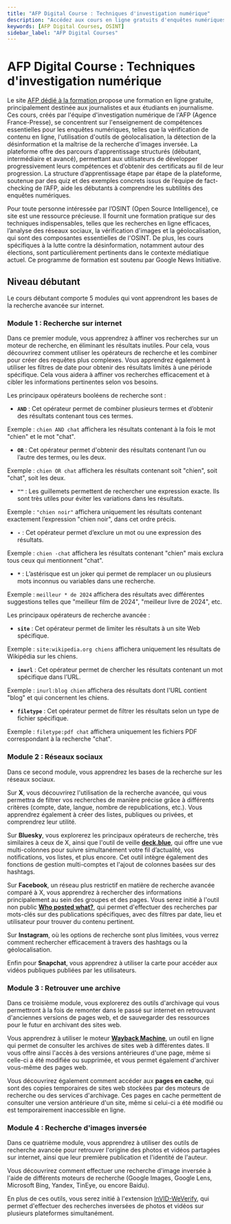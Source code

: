 ```yaml
---
title: "AFP Digital Course : Techniques d'investigation numérique"
description: "Accédez aux cours en ligne gratuits d'enquêtes numériques de l'AFP. Apprenez à vérifier le contenu, utiliser la géolocalisation et détecter la désinformation."
keywords: [AFP Digital Courses, OSINT]
sidebar_label: "AFP Digital Courses"
---
```


# AFP Digital Course : Techniques d'investigation numérique

Le site [AFP dédié à la formation ](https://fr.digitalcourses.afp.com/) propose une formation en ligne gratuite, principalement destinée aux journalistes et aux étudiants en journalisme. Ces cours, créés par l'équipe d'investigation numérique de l'AFP (Agence France-Presse), se concentrent sur l'enseignement de compétences essentielles pour les enquêtes numériques, telles que la vérification de contenu en ligne, l'utilisation d'outils de géolocalisation, la détection de la désinformation et la maîtrise de la recherche d'images inversée. La plateforme offre des parcours d'apprentissage structurés (débutant, intermédiaire et avancé), permettant aux utilisateurs de développer progressivement leurs compétences et d’obtenir des certificats au fil de leur progression. La structure d’apprentissage étape par étape de la plateforme, soutenue par des quiz et des exemples concrets issus de l’équipe de fact-checking de l’AFP, aide les débutants à comprendre les subtilités des enquêtes numériques.

Pour toute personne intéressée par l’OSINT (Open Source Intelligence), ce site est une ressource précieuse. Il fournit une formation pratique sur des techniques indispensables, telles que les recherches en ligne efficaces, l’analyse des réseaux sociaux, la vérification d'images et la géolocalisation, qui sont des composantes essentielles de l'OSINT. De plus, les cours spécifiques à la lutte contre la désinformation, notamment autour des élections, sont particulièrement pertinents dans le contexte médiatique actuel. Ce programme de formation est soutenu par Google News Initiative.

## Niveau débutant

Le cours débutant comporte 5 modules qui vont apprendront les bases de la recherche avancée sur internet.

### Module 1 : Recherche sur internet

Dans ce premier module, vous apprendrez à affiner vos recherches sur un moteur de recherche, en éliminant les résultats inutiles. Pour cela, vous découvrirez comment utiliser les opérateurs de recherche et les combiner pour créer des requêtes plus complexes. Vous apprendrez également à utiliser les filtres de date pour obtenir des résultats limités à une période spécifique. Cela vous aidera à affiner vos recherches efficacement et à cibler les informations pertinentes selon vos besoins.

Les principaux opérateurs booléens de recherche sont : 

- **`AND`** : Cet opérateur permet de combiner plusieurs termes et d’obtenir des résultats contenant tous ces termes.

Exemple : `chien AND chat` affichera les résultats contenant à la fois le mot "chien" et le mot "chat".

- **`OR`** : Cet opérateur permet d'obtenir des résultats contenant l’un ou l’autre des termes, ou les deux.

Exemple : `chien OR chat` affichera les résultats contenant soit "chien", soit "chat", soit les deux.

- **`""`** : Les guillemets permettent de rechercher une expression exacte. Ils sont très utiles pour éviter les variations dans les résultats.

Exemple : `"chien noir"` affichera uniquement les résultats contenant exactement l’expression "chien noir", dans cet ordre précis.

- **`-`** : Cet opérateur permet d’exclure un mot ou une expression des résultats.

Exemple : `chien -chat` affichera les résultats contenant "chien" mais exclura tous ceux qui mentionnent "chat".

- **`*`** : L’astérisque est un joker qui permet de remplacer un ou plusieurs mots inconnus ou variables dans une recherche.

Exemple : `meilleur * de 2024` affichera des résultats avec différentes suggestions telles que "meilleur film de 2024", "meilleur livre de 2024", etc.

Les principaux opérateurs de recherche avancée : 

- **`site`** : Cet opérateur permet de limiter les résultats à un site Web spécifique.

Exemple : `site:wikipedia.org chiens` affichera uniquement les résultats de Wikipédia sur les chiens.

- **`inurl`** : Cet opérateur permet de chercher les résultats contenant un mot spécifique dans l’URL.

Exemple : `inurl:blog chien` affichera des résultats dont l'URL contient "blog" et qui concernent les chiens.

- **`filetype`** : Cet opérateur permet de filtrer les résultats selon un type de fichier spécifique.

Exemple : `filetype:pdf chat` affichera uniquement les fichiers PDF correspondant à la recherche "chat".

### Module 2 : Réseaux sociaux

Dans ce second module, vous apprendrez les bases de la recherche sur les réseaux sociaux.

Sur **X**, vous découvrirez l'utilisation de la recherche avancée, qui vous permettra de filtrer vos recherches de manière précise grâce à différents critères (compte, date, langue, nombre de republications, etc.). Vous apprendrez également à créer des listes, publiques ou privées, et comprendrez leur utilité.

Sur **Bluesky**, vous explorerez les principaux opérateurs de recherche, très similaires à ceux de X, ainsi que l'outil de veille **[deck.blue](https://deck.blue/)**, qui offre une vue multi-colonnes pour suivre simultanément votre fil d’actualité, vos notifications, vos listes, et plus encore. Cet outil intègre également des fonctions de gestion multi-comptes et l'ajout de colonnes basées sur des hashtags.

Sur **Facebook**, un réseau plus restrictif en matière de recherche avancée comparé à X, vous apprendrez à rechercher des informations principalement au sein des groupes et des pages. Vous serez initié à l'outil non public **[Who posted what?](https://whopostedwhat.com/)**, qui permet d'effectuer des recherches par mots-clés sur des publications spécifiques, avec des filtres par date, lieu et utilisateur pour trouver du contenu pertinent.

Sur **Instagram**, où les options de recherche sont plus limitées, vous verrez comment rechercher efficacement à travers des hashtags ou la géolocalisation.

Enfin pour **Snapchat**, vous apprendrez à utiliser la carte pour accéder aux vidéos publiques publiées par les utilisateurs.

### Module 3 : Retrouver une archive

Dans ce troisième module, vous explorerez des outils d'archivage qui vous permettront à la fois de remonter dans le passé sur internet en retrouvant d'anciennes versions de pages web, et de sauvegarder des ressources pour le futur en archivant des sites web.

Vous apprendrez à utiliser le moteur **[Wayback Machine](https://web.archive.org/)**, un outil en ligne qui permet de consulter les archives de sites web à différentes dates. Il vous offre ainsi l'accès à des versions antérieures d'une page, même si celle-ci a été modifiée ou supprimée, et vous permet également d'archiver vous-même des pages web.

Vous découvrirez également comment accéder aux **pages en cache**, qui sont des copies temporaires de sites web stockées par des moteurs de recherche ou des services d'archivage. Ces pages en cache permettent de consulter une version antérieure d'un site, même si celui-ci a été modifié ou est temporairement inaccessible en ligne.

### Module 4 : Recherche d'images inversée

Dans ce quatrième module, vous apprendrez à utiliser des outils de recherche avancée pour retrouver l'origine des photos et vidéos partagées sur internet, ainsi que leur première publication et l'identité de l'auteur.

Vous découvrirez comment effectuer une recherche d'image inversée à l'aide de différents moteurs de recherche (Google Images, Google Lens, Microsoft Bing, Yandex, TinEye, ou encore Baidu).

En plus de ces outils, vous serez initié à l'extension [InVID-WeVerify](https://chromewebstore.google.com/detail/fake-news-debunker-by-inv/mhccpoafgdgbhnjfhkcmgknndkeenfhe?hl=en), qui permet d'effectuer des recherches inversées de photos et vidéos sur plusieurs plateformes simultanément.
